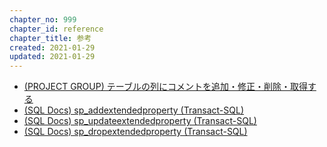 ```yaml
---
chapter_no: 999
chapter_id: reference
chapter_title: 参考
created: 2021-01-29
updated: 2021-01-29
---
```

- [(PROJECT GROUP) テーブルの列にコメントを追加・修正・削除・取得する](https://www.projectgroup.info/tips/SQLServer/SQL/SQL000035.html)
- [(SQL Docs) sp_addextendedproperty (Transact-SQL)](https://docs.microsoft.com/en-us/sql/relational-databases/system-stored-procedures/sp-addextendedproperty-transact-sql?view=sql-server-ver15)
- [(SQL Docs) sp_updateextendedproperty (Transact-SQL)](https://docs.microsoft.com/en-us/sql/relational-databases/system-stored-procedures/sp-updateextendedproperty-transact-sql?view=sql-server-ver15)
- [(SQL Docs) sp_dropextendedproperty (Transact-SQL)](https://docs.microsoft.com/en-us/sql/relational-databases/system-stored-procedures/sp-dropextendedproperty-transact-sql?view=sql-server-ver15)